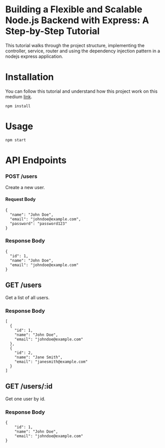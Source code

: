 # Building a Flexible and Scalable Node.js Backend with Express: A Step-by-Step Tutorial
This tutorial walks through the project structure, implementing the controller, service, router and using the dependency injection pattern in a nodejs express application.

# Installation
You can follow this tutorial and understand how this project work on this medium [link](https://medium.com/@csalazar94/building-a-flexible-and-scalable-node-js-backend-with-express-a-step-by-step-tutorial-5a8633335b48).

```
npm install
```

# Usage
```
npm start
```

# API Endpoints
### POST /users
Create a new user.

#### Request Body
```
{
  "name": "John Doe",
  "email": "johndoe@example.com",
  "password": "password123"
}
```

### Response Body
```
{
  "id": 1,
  "name": "John Doe",
  "email": "johndoe@example.com"
}
```

## GET /users
Get a list of all users.

### Response Body
```
[
  {
    "id": 1,
    "name": "John Doe",
    "email": "johndoe@example.com"
  },
  {
    "id": 2,
    "name": "Jane Smith",
    "email": "janesmith@example.com"
  }
]
```

## GET /users/:id
Get one user by id.

### Response Body
```
{
    "id": 1,
    "name": "John Doe",
    "email": "johndoe@example.com"
}
```
